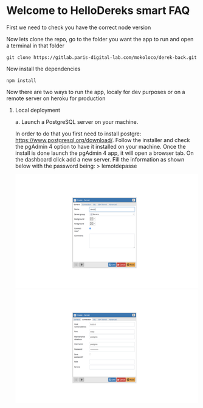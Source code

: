 # Welcome to HelloDereks smart FAQ

First we need to check you have the correct node version

Now lets clone the repo, go to the folder you want the app to run and open a terminal in that folder

    git clone https://gitlab.paris-digital-lab.com/mokoloco/derek-back.git

Now install the dependencies 

    npm install

Now there are two ways to run the app, localy for dev purposes or on a remote server on heroku for production

1.  Local deployment

    a.  Launch a PostgreSQL server on your machine.

    In order to do that you first need to install postgre: https://www.postgresql.org/download/. Follow the installer and check the pgAdmin 4 option to have it installed on your machine.
    Once the install is done launch the pgAdmin 4 app, it will open a browser tab. On the dashboard click add a new server. Fill the information as shown below with the password being: > lemotdepasse

    <img src="db1.png"/><img src="db2.png"/>
